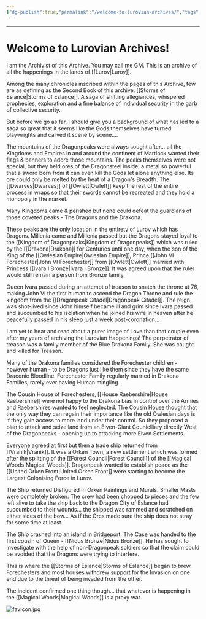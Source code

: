 ```yaml
---
{"dg-publish":true,"permalink":"/welcome-to-lurovian-archives/","tags":["gardenEntry"]}
---
```



---
# Welcome to Lurovian Archives!
I am the Archivist of this Archive. You may call me GM.
This is an archive of all the happenings in the lands of [[Lurov\|Lurov]].

Among the many chronicles inscribed within the pages of this Archive, few are as defining as the Second Book of this archive: [[Storms of Eslance\|Storms of Eslance]]. A saga of shifting allegiances, whispered prophecies, exploration and a fine balance of individual security in the garb of collective security.

But before we go as far, I should give you a background of what has led to a saga so great that it seems like the Gods themselves have turned playwrights and carved it scene by scene....

The mountains of the Dragonpeaks were always sought after... all the Kingdoms and Empires in and around the continent of Martlock wanted their flags & banners to adore those mountains.
The peaks themselves were not special, but they held ores of the Dragonsteel inside, a metal so powerful that a sword born from it can even kill the Gods let alone anything else. Its ore could only be melted by the heat of a Dragon's Breadth. The [[Dwarves\|Dwarves]] of [[Owlett\|Owlett]] keep the rest of the entire process in wraps so that their swords cannot be recreated and they hold a monopoly in the market. 

Many Kingdoms came & perished but none could defeat the guardians of those coveted peaks - The Dragons and the Drakona.

These peaks are the only location in the entirety of Lurov which has Dragons. Millenia came and Millenia passed but the Dragons stayed loyal to the [[Kingdom of Dragonpeaks\|Kingdom of Dragonpeaks]] which was ruled by the [[Drakona\|Drakona]] for Centuries until one day, when the son of the King of the [[Owlesian Empire\|Owlesian Empire]], Prince [[John VI Forechester\|John VI Forechester]] from [[Owlett\|Owlett]] married with Princess [[Ivara I Bronze\|Ivara I Bronze]]. It was agreed upon that the ruler would still remain a person from Bronze family.

Queen Ivara passed during an attempt of treason to snatch the throne at 76, making John VI the first human to ascend the Dragon Throne and rule the kingdom from the [[Dragonpeak Citadel\|Dragonpeak Citadel]]. 
The reign was shot-lived since John himself became ill and grim since Ivara passed and succumbed to his isolation when he joined his wife in heaven after he peacefully passed in his sleep just a week post-coronation...

I am yet to hear and read about a purer image of Love than that couple even after my years of archiving the Lurovian Happenings! The perpetrator of treason was a family member of the Blue Drakona Family. She was caught and killed for Treason.

Many of the Drakona families considered the Forechester children - however human - to be Dragons just like them since they have the same Draconic Bloodline. Forechester Family regularly married in Drakona Families, rarely ever having Human mingling.

The Cousin House of Forechesters, [[House Raebershire\|House Raebershire]] were not happy to the Drakona bias in control over the Armies and Raebershires wanted to feel neglected. The Cousin House thought that the only way they can regain their importance like the old Owlesian days is if they gain access to more land under their control. So they proposed a plan to attack and seize land from an Elven-Giant Couniclliary directly West of the Dragonpeaks - opening up to attacking more Elven Settlements.

Everyone agreed at first but then a trade ship returned from [[Vranik\|Vranik]]. It was a Orken Town, a new settlement which was formed after the splitting of the [[Forest Council\|Forest Council]] of the [[Magical Woods\|Magical Woods]]. Dragonpeak wanted to establish peace as the [[United Orken Front\|United Orken Front]] were starting to become the Largest Colonising Force in Lurov.

The Ship returned Disfigured in Orken Paintings and Murals. Smaller Masts were completely broken. The crew had been chopped to pieces and the few left alive to take the ship back to the Dragon City of Eslance had succumbed to their wounds... the shipped was rammed and scratched on either sides of the bow... As if the Orcs made sure the ship does not stray for some time at least.

The Ship crashed into an island in Bridgeport.
The Case was handed to the first cousin of Queen - [[Nidus Bronze\|Nidus Bronze]].
He has sought to investigate with the help of non-Dragonpeak soldiers so that the claim could be avoided that the Dragons were trying to interfere.

This is where the [[Storms of Eslance\|Storms of Eslance]] began to brew. Forechesters and most houses withdrew support for the Invasion on one end due to the threat of being invaded from the other.

The incident confirmed one thing though... that whatever is happening in the [[Magical Woods\|Magical Woods]] is a proxy war.

![favicon.jpg](/img/user/favicon.jpg)
